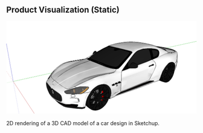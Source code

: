 ##  Product Visualization (Static)

![](/images/vis/Sketchup_car_model.png) <!-- .element width="60%" -->

<p>
  <span>2D rendering of a 3D CAD model of a car design in Sketchup.</span><!-- .element: class="caption" -->
</p><!-- .element: class="caption-wrapper" -->
